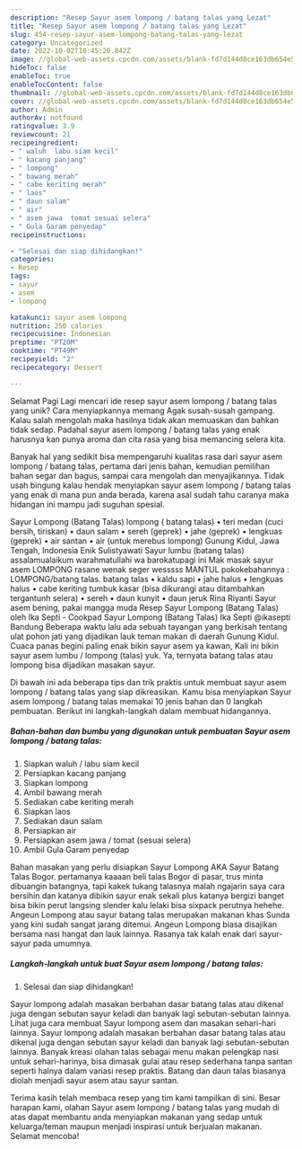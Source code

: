 ```yaml
---
description: "Resep Sayur asem lompong / batang talas yang Lezat"
title: "Resep Sayur asem lompong / batang talas yang Lezat"
slug: 454-resep-sayur-asem-lompong-batang-talas-yang-lezat
category: Uncategorized
date: 2022-10-02T10:45:20.842Z
image: //global-web-assets.cpcdn.com/assets/blank-fd7d144d8ce163db654e5a02c40b08a2775adb7897d16e4062681dc7e1b2800f.png
hideToc: false
enableToc: true
enableTocContent: false
thumbnail: //global-web-assets.cpcdn.com/assets/blank-fd7d144d8ce163db654e5a02c40b08a2775adb7897d16e4062681dc7e1b2800f.png
cover: //global-web-assets.cpcdn.com/assets/blank-fd7d144d8ce163db654e5a02c40b08a2775adb7897d16e4062681dc7e1b2800f.png
author: Admin
authorAv: notfound
ratingvalue: 3.9
reviewcount: 21
recipeingredient:
- " waluh  labu siam kecil"
- " kacang panjang"
- " lompong"
- " bawang merah"
- " cabe keriting merah"
- " laos"
- " daun salam"
- " air"
- " asem jawa  tomat sesuai selera"
- " Gula Garam penyedap"
recipeinstructions:

- "Selesai dan siap dihidangkan!"
categories:
- Resep
tags:
- sayur
- asem
- lompong

katakunci: sayur asem lompong 
nutrition: 250 calories
recipecuisine: Indonesian
preptime: "PT20M"
cooktime: "PT49M"
recipeyield: "2"
recipecategory: Dessert

---
```



Selamat Pagi Lagi mencari ide resep sayur asem lompong / batang talas yang unik? Cara menyiapkannya memang Agak susah-susah gampang. Kalau salah mengolah maka hasilnya tidak akan memuaskan dan bahkan tidak sedap. Padahal sayur asem lompong / batang talas yang enak harusnya kan punya aroma dan cita rasa yang bisa memancing selera kita.


Banyak hal yang sedikit bisa mempengaruhi kualitas rasa dari sayur asem lompong / batang talas, pertama dari jenis bahan, kemudian pemilihan bahan segar dan bagus, sampai cara mengolah dan menyajikannya. Tidak usah bingung kalau hendak menyiapkan sayur asem lompong / batang talas yang enak di mana pun anda berada, karena asal sudah tahu caranya maka hidangan ini mampu jadi suguhan spesial.

Sayur Lompong (Batang Talas) lompong ( batang talas) • teri medan (cuci bersih, tiriskan) • daun salam • sereh (geprek) • jahe (geprek) • lengkuas (geprek) • air santan • air (untuk merebus lompong) Gunung Kidul, Jawa Tengah, Indonesia Enik Sulistyawati Sayur lumbu (batang talas) assalamualaikum warahmatullahi wa barokatupagi ini Mak masak sayur asem LOMPONG rasane wenak seger wesssss MANTUL pokokebahannya : LOMPONG/batang talas. batang talas • kaldu sapi • jahe halus • lengkuas halus • cabe keriting tumbuk kasar (bisa dikurangi atau ditambahkan tergantunh selera) • sereh • daun kunyit • daun jeruk Rina Riyanti Sayur asem bening, pakai mangga muda Resep Sayur Lompong (Batang Talas) oleh Ika Septi - Cookpad Sayur Lompong (Batang Talas) Ika Septi @ikasepti Bandung Beberapa waktu lalu ada sebuah tayangan yang berkisah tentang ulat pohon jati yang dijadikan lauk teman makan di daerah Gunung Kidul. Cuaca panas begini paling enak bikin sayur asem ya kawan, Kali ini bikin sayur asem lumbu / lompong (talas) yuk. Ya, ternyata batang talas atau lompong bisa dijadikan masakan sayur.


Di bawah ini ada beberapa tips dan trik praktis untuk membuat sayur asem lompong / batang talas yang siap dikreasikan. Kamu bisa menyiapkan Sayur asem lompong / batang talas memakai 10 jenis bahan dan 0 langkah pembuatan. Berikut ini langkah-langkah dalam membuat hidangannya.

<!--inarticleads1-->

##### Bahan-bahan dan bumbu yang digunakan untuk pembuatan Sayur asem lompong / batang talas:

1. Siapkan  waluh / labu siam kecil
1. Persiapkan  kacang panjang
1. Siapkan  lompong
1. Ambil  bawang merah
1. Sediakan  cabe keriting merah
1. Siapkan  laos
1. Sediakan  daun salam
1. Persiapkan  air
1. Persiapkan  asem jawa / tomat (sesuai selera)
1. Ambil  Gula Garam penyedap


Bahan masakan yang perlu disiapkan Sayur Lompong AKA Sayur Batang Talas Bogor. pertamanya kaaaan beli talas Bogor di pasar, trus minta dibuangin batangnya, tapi kakek tukang talasnya malah ngajarin saya cara bersihin dan katanya dibikin sayur enak sekali plus katanya bergizi banget bisa bikin perut langsing slender kalu lelaki bisa sixpack perutnya hehehe. Angeun Lompong atau sayur batang talas merupakan makanan khas Sunda yang kini sudah sangat jarang ditemui. Angeun Lompong biasa disajikan bersama nasi hangat dan lauk lainnya. Rasanya tak kalah enak dari sayur-sayur pada umumnya. 

<!--inarticleads2-->

##### Langkah-langkah untuk buat Sayur asem lompong / batang talas:


1. Selesai dan siap dihidangkan!

Sayur lompong adalah masakan berbahan dasar batang talas atau dikenal juga dengan sebutan sayur keladi dan banyak lagi sebutan-sebutan lainnya. Lihat juga cara membuat Sayur lompong asem dan masakan sehari-hari lainnya. Sayur lompong adalah masakan berbahan dasar batang talas atau dikenal juga dengan sebutan sayur keladi dan banyak lagi sebutan-sebutan lainnya. Banyak kreasi olahan talas sebagai menu makan pelengkap nasi untuk sehari-harinya, bisa dimasak gulai atau resep sederhana tanpa santan seperti halnya dalam variasi resep praktis. Batang dan daun talas biasanya diolah menjadi sayur asem atau sayur santan. 

Terima kasih telah membaca resep yang tim kami tampilkan di sini. Besar harapan kami, olahan Sayur asem lompong / batang talas yang mudah di atas dapat membantu anda menyiapkan makanan yang sedap untuk keluarga/teman maupun menjadi inspirasi untuk berjualan makanan. Selamat mencoba!
